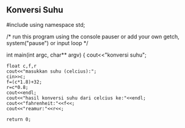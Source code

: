 ## Konversi Suhu

#include <iostream>
using namespace std;

/* run this program using the console pauser or add your own getch, system("pause") or input loop */

int main(int argc, char** argv) {
	cout<<"konversi suhu";
	
	float c,f,r
	cout<<"masukkan suhu (celcius):";
	cin>>c;
	f=(c*1.8)+32;
	r=c*0.8;
	cout<<endl;
	cout<<"hasil konversi suhu dari celcius ke:"<<endl;
	cout<<"fahrenheit:"<<f<<;
	cout<<"reamur:"<<r<<;
	
	return 0;
